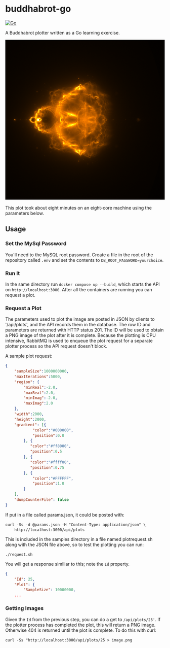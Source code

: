 # buddhabrot-go

[![Go](https://github.com/ebeeton/buddhabrot-go/actions/workflows/go.yml/badge.svg)](https://github.com/ebeeton/buddhabrot-go/actions/workflows/go.yml)

A Buddhabrot plotter written as a Go learning exercise.

![Buddhabrot image](/samples/sample.png)

This plot took about eight minutes on an eight-core machine using the parameters
below.

## Usage

### Set the MySql Password

You'll need to the MySQL root password. Create a file in the root of the
repository called `.env` and set the contents to `DB_ROOT_PASSWORD=yourchoice`.

### Run It

In the same directory run `docker compose up --build`, which starts the API on
`http://localhost:3000`. After all the containers are running you can request a
plot.

### Request a Plot

The parameters used to plot the image are posted in JSON by clients 
to '/api/plots', and the API records them in the database. The row ID and 
parameters are returned with HTTP status 201. The ID will be used to obtain a
PNG image of the plot after it is complete. Because the plotting is CPU
intensive, RabbitMQ is used to enqueue the plot request for a separate plotter
process so the API request doesn't block.

A sample plot request:

```json
{
    "sampleSize":1000000000,
    "maxIterations":5000,
    "region": {
        "minReal":-2.0,
        "maxReal":2.0,
        "minImag":-2.0,
        "maxImag":2.0
    },
    "width":2000,
    "height":2000,
    "gradient": [{
            "color":"#000000",
            "position":0.0
        }, {
           "color":"#ff8000",
           "position":0.5
        }, {
           "color":"#ffff00",
           "position":0.75
        }, {
            "color":"#FFFFFF",
            "position":1.0
        }
    ],
    "dumpCounterFile": false
}
```

If put in a file called params.json, it could be posted with:

```shell
curl -Ss -d @params.json -H "Content-Type: application/json" \
    http://localhost:3000/api/plots
```

This is included in the samples directory in a file named plotrequest.sh along
with the JSON file above, so to test the plotting you can run:

```shell
./request.sh
```

You will get a response similiar to this; note the `Id` property.

```json
{
    "Id": 25,
    "Plot": {
        "SampleSize": 10000000,
    ...
```

### Getting Images

Given the `Id` from the previous step, you can do a get to `/api/plots/25'`. If
the plotter process has completed the plot, this will return a PNG image.
Otherwise 404 is returned until the plot is complete. To do this with curl:

```shell
curl -Ss "http://localhost:3000/api/plots/25 > image.png
```
